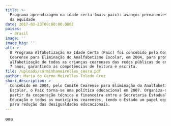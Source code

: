 ```yaml
---
title: >-
  Programa aprendizagem na idade certa (mais paic): avanços permanentes na busca
  da equidade
date: 2017-03-23T00:00:00.000Z
paises:
  - Brasil
image: ''
image_big: ''
alt: >-
  O Programa Alfabetização na Idade Certa (Paic) foi concebido pelo Comitê
  Cearense para Eliminação do Analfabetismo Escolar, em 2004, para promover a
  alfabetização de todas as crianças cearenses das redes públicas de ensino até
  7 anos, garantindo as competências de leitura e escrita. 
file: /uploads/carminhameirelles_ceara.pdf
author: Maria do Carmo Meirelles Toledo Cruz
short_description: >-
  Concebido em 2004, pelo Comitê Cearense para Eliminação do Analfabetismo
  Escolar, o Paic torna-se uma política educacional em 2007. Organiza-se a
  partir da cooperação técnica e financeira entre a Secretaria Estadual de
  Educação e todos os municípios cearenses, tendo o Estado um papel equalizador
  para redução das desigualdades educacionais.
---
```

aaa
